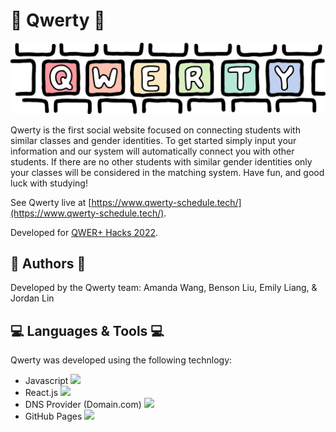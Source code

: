 # 🌈 Qwerty 🌈

![qwerty logo](https://raw.githubusercontent.com/bliutech/qwerty/main/frontend/public/files/logo-whole.png)

Qwerty is the first social website focused on connecting students with similar classes and gender identities. To get started simply input your information and our system
will automatically connect you with other students. If there are no other students with similar gender identities only your classes will be considered in the matching system. Have fun, and good luck with studying!

See Qwerty live at [https://www.qwerty-schedule.tech/](https://www.qwerty-schedule.tech/).

Developed for [QWER+ Hacks 2022](https://www.qwerhacks.com/).

## 📝 Authors 📝

Developed by the Qwerty team: Amanda Wang, Benson Liu, Emily Liang, & Jordan Lin

## 💻 Languages & Tools 💻

Qwerty was developed using the following technlogy:
 - Javascript ![](https://seeklogo.com/images/J/javascript-logo-8892AEFCAC-seeklogo.com.png)
 - React.js ![](https://cdn4.iconfinder.com/data/icons/logos-3/600/React.js_logo-512.png)
 - DNS Provider (Domain.com) ![](https://i.pinimg.com/originals/4f/74/d3/4f74d364da34f030303b7065fe431afc.jpg)
 - GitHub Pages ![](https://github.githubassets.com/images/modules/logos_page/GitHub-Mark.png)
 
